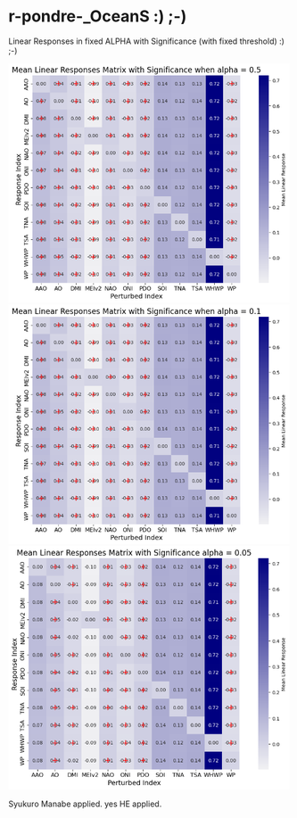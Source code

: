 # r-pondre-_OceanS   :) ;-)
Linear Responses in fixed ALPHA with Significance (with fixed threshold)  :) ;-)




![Figure](https://github.com/subhadeep-maishal/r-pondre-_Ocean/blob/main/0.5.png)
![Figure](https://github.com/subhadeep-maishal/r-pondre-_Ocean/blob/main/0.1.png)
![Figure](https://github.com/subhadeep-maishal/r-pondre-_Ocean/blob/main/0.05.png)





Syukuro Manabe applied. yes HE applied.

